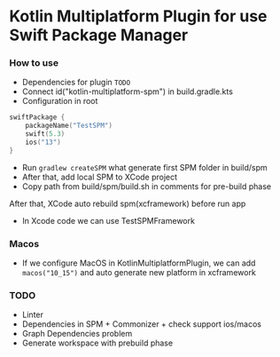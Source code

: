 # Kotlin Multiplatform Plugin for use Swift Package Manager

### How to use
* Dependencies for plugin ```TODO```
* Connect id("kotlin-multiplatform-spm") in build.gradle.kts
* Configuration in root
```kotlin
swiftPackage {
    packageName("TestSPM")
    swift(5.3)
    ios("13")
}
```
* Run ```gradlew createSPM``` what generate first SPM folder in build/spm
* After that, add local SPM to XCode project
* Copy path from build/spm/build.sh in comments for pre-build phase

After that, XCode auto rebuild spm(xcframework) before run app

* In Xcode code we can use TestSPMFramework

### Macos
* If we configure MacOS in KotlinMultiplatformPlugin, we can add ```macos("10_15")``` and auto generate new platform in xcframework


### TODO
* Linter
* Dependencies in SPM + Commonizer + check support ios/macos
* Graph Dependencies problem
* Generate workspace with prebuild phase
